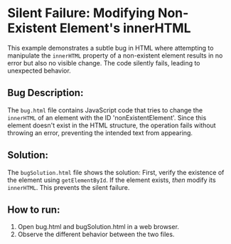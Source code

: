 # Silent Failure: Modifying Non-Existent Element's innerHTML

This example demonstrates a subtle bug in HTML where attempting to manipulate the `innerHTML` property of a non-existent element results in no error but also no visible change. The code silently fails, leading to unexpected behavior.

## Bug Description:

The `bug.html` file contains JavaScript code that tries to change the `innerHTML` of an element with the ID 'nonExistentElement'. Since this element doesn't exist in the HTML structure, the operation fails without throwing an error, preventing the intended text from appearing.

## Solution:

The `bugSolution.html` file shows the solution:  First, verify the existence of the element using `getElementById`. If the element exists, *then* modify its `innerHTML`.  This prevents the silent failure.

## How to run:
1. Open bug.html and bugSolution.html in a web browser.
2. Observe the different behavior between the two files.